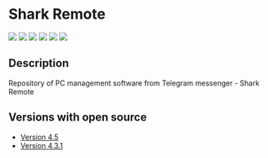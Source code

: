 # Shark Remote

[![](https://img.shields.io/badge/OS-Windows-informational?logo=windows)](https://codeberg.org/Zalexanninev15/Shark-Remote)
[![](https://img.shields.io/badge/written_on-.NET_7-651DE5.svg?logo=dotnet)](https://dotnet.microsoft.com/download/dotnet/7.0)
[![](https://img.shields.io/badge/written_on-.NET_6-651DE5.svg?logo=dotnet)](https://dotnet.microsoft.com/download/dotnet/6.0)
[![](https://img.shields.io/badge/written_on-CSharp-239120.svg?logo=csharp)](https://codeberg.org/Zalexanninev15/Shark-Remote)
[![](https://img.shields.io/badge/license-Apache_2.0-CD1D32.svg)](LICENSE)
[![](https://img.shields.io/badge/donate-Buy_Me_a_Coffee-F94400.svg)](https://zalexanninev15.jimdofree.com/buy-me-a-coffee)

## Description

Repository of PC management software from Telegram messenger - Shark Remote

## Versions with open source

- [Version 4.5](https://codeberg.org/Zalexanninev15/Shark-Remote/src/branch/version-4.5)
- [Version 4.3.1](https://codeberg.org/Zalexanninev15/Shark-Remote/src/branch/version-4.3.1)
